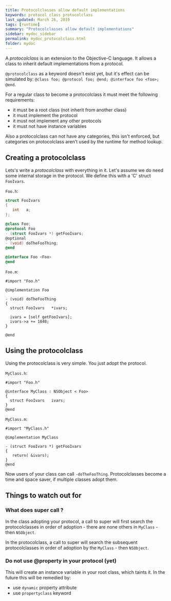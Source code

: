 ```yaml
---
title: Protocolclasses allow default implementations
keywords: protocol class protocolclass
last_updated: March 26, 2019
tags: [runtime]
summary: "Protocolclasses allow default implementations"
sidebar: mydoc_sidebar
permalink: mydoc_protocolclass.html
folder: mydoc
---
```


A *protocolclass* is an extension to the Objective-C language. It allows
a class to inherit default implementations from a protocol.

`@protocolclass` as a keyword doesn't exist yet, but it's effect can be
simulated by: `@class foo; @protocol foo; @end; @interface foo <foo>; @end`.

For a regular class to become a protocolclass it must meet the following
requirements:

* it must be a root class (not inherit from another class)
* it must implement the protocol
* it must not implement any other protocols
* it must not have instance variables

Also a protocolclass can not have any categories, this isn't enforced, but
categories on protocolclass aren't used by the runtime for method lookup.


## Creating a protocolclass

Lets's write a *protocolclass* with everything in it. Let's assume we do need
some internal storage in the protocol. We define this with a 'C' struct
`FooIvars`. 

`Foo.h`:

```objective-c
struct FooIvars 
{
   int   a;
};

@class Foo;
@protocol Foo
- (struct FooIvars *) getFooIvars;
@optional
- (void) doTheFooThing;
@end

@interface Foo <Foo>
@end
```

`Foo.m`:

```
#import "Foo.h"

@implementation Foo 

- (void) doTheFooThing
{
  struct FooIvars   *ivars;
  
  ivars = [self getFooIvars];
  ivars->a += 1848;
}

@end
```

## Using the protocolclass

Using the protocolclass is very simple. You just adopt the protocol.

`MyClass.h`:

```
#import "Foo.h"

@interface MyClass : NSObject < Foo>
{
  struct FooIvars   ivars;
}
@end
```


`MyClass.m`:

```
#import "MyClass.h"

@implementation MyClass 

- (struct FooIvars *) getFooIvars
{
   return( &ivars);
}
@end
```

Now users of your class can call `-doTheFooThing`. Protocolclasses become a time and space saver, if multiple classes
adopt them.

## Things to watch out for

### What does super call ?

In the class adopting your protocol, a call to super will first search the protocolclasses in order
of adoption - there are none others in `MyClass` -  then `NSObject`.

In the protocolclass, a call to super will search the subsequent protocolclasses in order
of adoption by the `MyClass` - then `NSObject`.

### Do not use @property in your protocol (yet)

This will create an instance variable in your root class, which taints it.
In the future this will be remedied by:

* use `dynamic` property attribute
* use `propertyclass` keyword 

